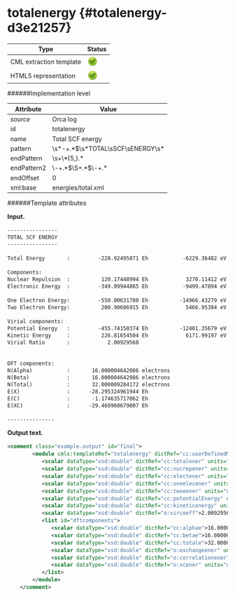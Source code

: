 # totalenergy {#totalenergy-d3e21257}


| Type                                                                                                                                                                                                  | Status                                                                                                                                                                                                |
|----|----|
| CML extraction template                                                                                                                                                                               | ![](/imgs/Total.png)                                                                                                                                                                                  |
| HTML5 representation                                                                                                                                                                                  | ![](/imgs/Total.png)                                                                                                                                                                                  |

######Implementation level

| Attribute                                                                                                                                                                                             | Value                                                                                                                                                                                                 |
|----|----|
| *source*                                                                                                                                                                                              | Orca log                                                                                                                                                                                              |
| id                                                                                                                                                                                                    | totalenergy                                                                                                                                                                                           |
| name                                                                                                                                                                                                  | Total SCF energy                                                                                                                                                                                      |
| pattern                                                                                                                                                                                               | \\s\*-+.\*\$\\s\*TOTAL\\sSCF\\sENERGY\\s\*                                                                                                                                                            |
| endPattern                                                                                                                                                                                            | \\s+\\\*{5,}.\*                                                                                                                                                                                       |
| endPattern2                                                                                                                                                                                           | \\-+.\*\$\\S+.\*\$\\-+.\*                                                                                                                                                                             |
| endOffset                                                                                                                                                                                             | 0                                                                                                                                                                                                     |
| xml:base                                                                                                                                                                                              | energies/total.xml                                                                                                                                                                                    |

######Template attributes

**Input.**

    ----------------
    TOTAL SCF ENERGY
    ----------------

    Total Energy       :         -228.92495871 Eh           -6229.36482 eV

    Components:
    Nuclear Repulsion  :          120.17448994 Eh            3270.11412 eV
    Electronic Energy  :         -349.09944865 Eh           -9499.47894 eV

    One Electron Energy:         -550.00631780 Eh          -14966.43279 eV
    Two Electron Energy:          200.90686915 Eh            5466.95384 eV

    Virial components:
    Potential Energy   :         -455.74150374 Eh          -12401.35679 eV
    Kinetic Energy     :          226.81654504 Eh            6171.99197 eV
    Virial Ratio       :            2.00929568


    DFT components:
    N(Alpha)           :       16.000004642086 electrons
    N(Beta)            :       16.000004642086 electrons
    N(Total)           :       32.000009284172 electrons
    E(X)               :      -28.295324961944 Eh       
    E(C)               :       -1.174635717062 Eh       
    E(XC)              :      -29.469960679007 Eh       

    --------------- 
        

**Output text.**

```xml
<comment class="example.output" id="final">
        <module cmlx:templateRef="totalenergy" dictRef="cc:userDefinedModule">                     
           <scalar dataType="xsd:double" dictRef="cc:totalener" units="nonsi:hartree">-228.92495871</scalar>
           <scalar dataType="xsd:double" dictRef="cc:nucrepener" units="nonsi:hartree">120.17448994</scalar>
           <scalar dataType="xsd:double" dictRef="cc:electener" units="nonsi:hartree">-349.09944865</scalar>
           <scalar dataType="xsd:double" dictRef="cc:oneelecener" units="nonsi:hartree">-550.00631780</scalar>
           <scalar dataType="xsd:double" dictRef="cc:twoeener" units="nonsi:hartree">200.90686915</scalar>
           <scalar dataType="xsd:double" dictRef="cc:potentialEnergy" units="nonsi:hartree">-455.74150374</scalar>
           <scalar dataType="xsd:double" dictRef="cc:kineticenergy" units="nonsi:hartree">226.81654504</scalar>
           <scalar dataType="xsd:double" dictRef="o:vircoeff">2.00929568</scalar>
           <list id="dftcomponents">
              <scalar dataType="xsd:double" dictRef="cc:alphae">16.000004642086</scalar>
              <scalar dataType="xsd:double" dictRef="cc:betae">16.000004642086</scalar>
              <scalar dataType="xsd:double" dictRef="cc:totale">32.000009284172</scalar>
              <scalar dataType="xsd:double" dictRef="o:exchangeener" units="nonsi:hartree">-28.295324961944</scalar>
              <scalar dataType="xsd:double" dictRef="o:correlationener" units="nonsi:hartree">-1.174635717062</scalar>
              <scalar dataType="xsd:double" dictRef="o:xcener" units="nonsi:hartree">-29.469960679007</scalar>
           </list>
        </module>
    </comment>
```
